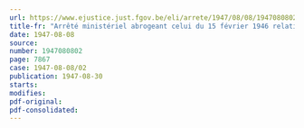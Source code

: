 ```yaml
---
url: https://www.ejustice.just.fgov.be/eli/arrete/1947/08/08/1947080802/justel
title-fr: "Arrêté ministériel abrogeant celui du 15 février 1946 relatif à l'organisation et au fonctionnement des commissions consultatives auprès des offices nationaux relevant du Ministère de l'Agriculture"
date: 1947-08-08
source:
number: 1947080802
page: 7867
case: 1947-08-08/02
publication: 1947-08-30
starts:
modifies:
pdf-original:
pdf-consolidated:
---
```


